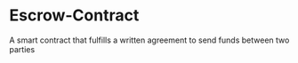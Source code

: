 # Escrow-Contract
A smart contract that fulfills a written agreement to send funds between two parties
